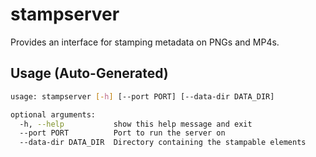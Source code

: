# stampserver

Provides an interface for stamping metadata on PNGs and MP4s.


## Usage (Auto-Generated)

```bash
usage: stampserver [-h] [--port PORT] [--data-dir DATA_DIR]

optional arguments:
  -h, --help           show this help message and exit
  --port PORT          Port to run the server on
  --data-dir DATA_DIR  Directory containing the stampable elements

```

